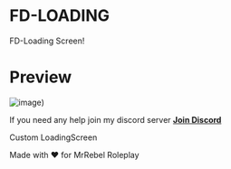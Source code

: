 # FD-LOADING
FD-Loading Screen!

# Preview
![image]([https://cdn.discordapp.com/attachments/1199995402452217936/1199995576486482051/g1CVDiu.png]))

If you need any help join my discord server
**[Join Discord](https://discord.gg/XpdWyyT4Nm)**

Custom LoadingScreen

Made with ❤️ for MrRebel Roleplay
